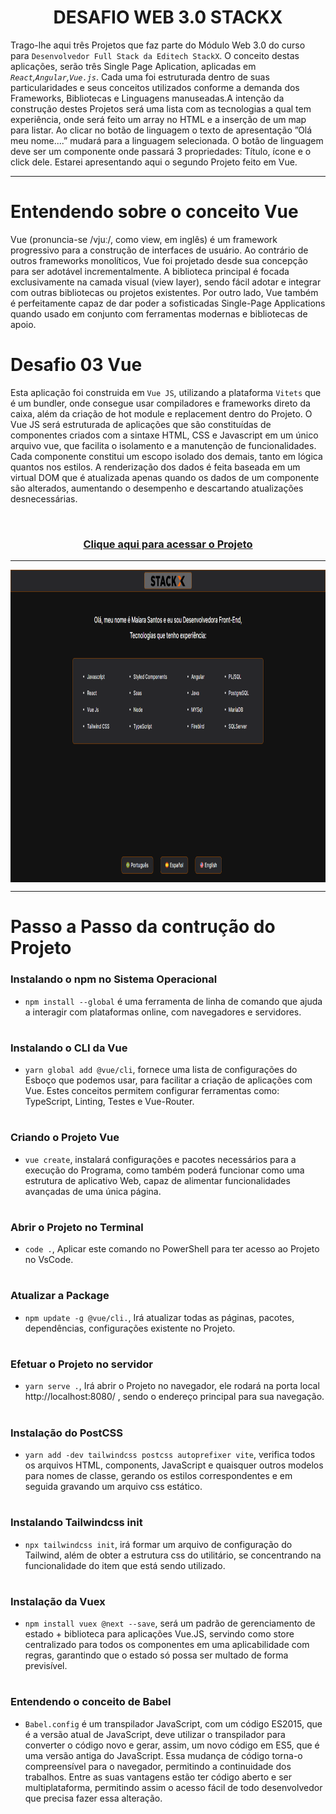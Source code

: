 <div align="center">
 
 # DESAFIO WEB 3.0 STACKX

</div>

 Trago-lhe aqui três Projetos que faz parte do Módulo Web 3.0 do curso para `Desenvolvedor Full Stack da Editech StackX`. O conceito destas aplicações, serão três Single Page Aplication, aplicadas em <i>`React`,`Angular`,`Vue.js`</i>. Cada uma foi estruturada dentro de suas particularidades e seus conceitos utilizados conforme 
a demanda dos Frameworks, Bibliotecas e Linguagens manuseadas.A intenção da construção destes Projetos será uma lista com as tecnologias a qual tem experiência, onde será feito um array no HTML e a inserção de um map para listar. Ao clicar no botão de linguagem o texto de apresentação ”Olá meu nome....” mudará para a linguagem selecionada. O botão de linguagem deve ser um componente onde passará 3 propriedades: Título, ícone e o click dele. Estarei apresentando aqui o segundo Projeto feito em Vue. 

***

 # Entendendo sobre o conceito Vue
  
 Vue (pronuncia-se /vjuː/, como view, em inglês) é um framework progressivo para a construção de interfaces de usuário. Ao contrário de outros frameworks monolíticos, Vue foi projetado desde sua concepção para ser adotável incrementalmente. A biblioteca principal é focada exclusivamente na camada visual (view layer), sendo fácil adotar e integrar com outras bibliotecas ou projetos existentes. Por outro lado, Vue também é perfeitamente capaz de dar poder a sofisticadas Single-Page Applications quando usado em conjunto com ferramentas modernas e bibliotecas de apoio.
 
#  Desafio 03 Vue
 
  Esta aplicação foi construida em `Vue JS`, utilizando a plataforma `Vitets` que é um bundler, onde consegue usar compiladores e frameworks direto  da caixa, além da criação de hot module e replacement dentro do Projeto. O Vue JS será estruturada de aplicações que são constituídas de componentes criados com a sintaxe HTML, CSS e Javascript em um único arquivo vue, que facilita o isolamento e a manutenção de funcionalidades. Cada componente constitui um escopo isolado dos demais, tanto em lógica quantos nos estilos. A renderização dos dados é feita baseada em um virtual DOM que é atualizada apenas quando os dados de um componente são alterados, aumentando o desempenho e descartando atualizações desnecessárias.

<br>
  
  ### <div align="center"> [Clique aqui para acessar o Projeto](https://projeto-web-3-0-vue.vercel.app/)
   
   ***
   
   <img src="vue.png" align="center" height="500em" width="100%" href="https://projeto-02-web-3-o-angular.vercel.app/"> 
   
   ***
 
 #  Passo a Passo da contrução do Projeto
 
 ###   Instalando o npm no Sistema Operacional
 
 - ```npm install --global``` é uma ferramenta de linha de comando que ajuda a interagir com plataformas online, com navegadores e servidores.
 
 #

  
 ###  Instalando o CLI da Vue

- ```yarn global add @vue/cli```, fornece uma lista de configurações do Esboço que podemos usar, para facilitar a criação de aplicações com Vue. Estes conceitos  permitem configurar ferramentas como: TypeScript, Linting, Testes e Vue-Router.

#

###  Criando o Projeto Vue

- ```vue create```, instalará configurações e pacotes necessários para a execução do Programa, como também poderá funcionar como uma estrutura de aplicativo Web, capaz de alimentar funcionalidades avançadas de uma única página.

#

### Abrir o Projeto no Terminal
   
- ```code .```, Aplicar este comando no PowerShell para ter acesso ao Projeto no VsCode.

#

###  Atualizar a Package
   
- ```npm update -g @vue/cli.```, Irá  atualizar todas as páginas, pacotes, dependências, configurações existente no Projeto.

#

###  Efetuar o Projeto no servidor
   
- ```yarn serve .```, Irá abrir o Projeto no navegador, ele rodará na porta local http://localhost:8080/ , sendo o endereço principal para sua navegação.

#

###  Instalação do PostCSS
   
- ```yarn add -dev tailwindcss postcss autoprefixer vite```, verifica todos os arquivos HTML, components, JavaScript e quaisquer outros modelos para nomes de classe, gerando os estilos correspondentes e em seguida gravando um arquivo css estático.

#

###  Instalando Tailwindcss init
   
- ```npx tailwindcss init```, irá formar um arquivo de configuração do Tailwind, além de obter a estrutura css do utilitário, se concentrando na funcionalidade do item que está sendo utilizado.

#

###  Instalação da Vuex
   
- ```npm install vuex @next --save```, será um padrão de gerenciamento de estado + biblioteca para aplicações Vue.JS, servindo como store centralizado para todos os componentes em uma aplicabilidade com regras, garantindo que o estado só possa ser multado de forma previsível.

#

###  Entendendo o conceito de Babel
   
- `Babel.config` é um transpilador JavaScript, com um código ES2015, que é a versão atual de JavaScript, deve utilizar o transpilador para converter o código novo e gerar, assim, um novo código em ES5, que é uma versão antiga do JavaScript. Essa mudança de código torna-o compreensível para o navegador, permitindo a continuidade dos trabalhos. Entre as suas vantagens estão ter código aberto e ser multiplataforma, permitindo assim o acesso fácil de todo desenvolvedor que precisa fazer essa alteração. 



